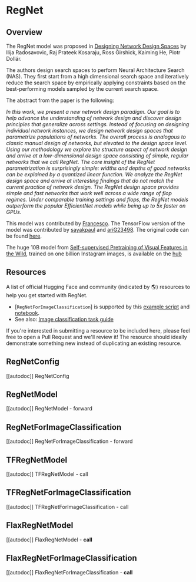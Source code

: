 <!--Copyright 2022 The HuggingFace Team. All rights reserved.

Licensed under the Apache License, Version 2.0 (the "License"); you may not use this file except in compliance with
the License. You may obtain a copy of the License at

http://www.apache.org/licenses/LICENSE-2.0

Unless required by applicable law or agreed to in writing, software distributed under the License is distributed on
an "AS IS" BASIS, WITHOUT WARRANTIES OR CONDITIONS OF ANY KIND, either express or implied. See the License for the
specific language governing permissions and limitations under the License.

⚠️ Note that this file is in Markdown but contain specific syntax for our doc-builder (similar to MDX) that may not be
rendered properly in your Markdown viewer.

-->

# RegNet

## Overview

The RegNet model was proposed in [Designing Network Design Spaces](https://arxiv.org/abs/2003.13678) by Ilija Radosavovic, Raj Prateek Kosaraju, Ross Girshick, Kaiming He, Piotr Dollár.

The authors design search spaces to perform Neural Architecture Search (NAS). They first start from a high dimensional search space and iteratively reduce the search space by empirically applying constraints based on the best-performing models sampled by the current search space.

The abstract from the paper is the following:

*In this work, we present a new network design paradigm. Our goal is to help advance the understanding of network design and discover design principles that generalize across settings. Instead of focusing on designing individual network instances, we design network design spaces that parametrize populations of networks. The overall process is analogous to classic manual design of networks, but elevated to the design space level. Using our methodology we explore the structure aspect of network design and arrive at a low-dimensional design space consisting of simple, regular networks that we call RegNet. The core insight of the RegNet parametrization is surprisingly simple: widths and depths of good networks can be explained by a quantized linear function. We analyze the RegNet design space and arrive at interesting findings that do not match the current practice of network design. The RegNet design space provides simple and fast networks that work well across a wide range of flop regimes. Under comparable training settings and flops, the RegNet models outperform the popular EfficientNet models while being up to 5x faster on GPUs.*

This model was contributed by [Francesco](https://huggingface.co/Francesco). The TensorFlow version of the model
was contributed by [sayakpaul](https://huggingface.com/sayakpaul) and [ariG23498](https://huggingface.com/ariG23498).
The original code can be found [here](https://github.com/facebookresearch/pycls).

The huge 10B model from [Self-supervised Pretraining of Visual Features in the Wild](https://arxiv.org/abs/2103.01988), 
trained on  one billion Instagram images, is available on the [hub](https://huggingface.co/facebook/regnet-y-10b-seer)

## Resources

A list of official Hugging Face and community (indicated by 🌎) resources to help you get started with RegNet.

<PipelineTag pipeline="image-classification"/>

- [`RegNetForImageClassification`] is supported by this [example script](https://github.com/huggingface/transformers/tree/main/examples/pytorch/image-classification) and [notebook](https://colab.research.google.com/github/huggingface/notebooks/blob/main/examples/image_classification.ipynb).
- See also: [Image classification task guide](../tasks/image_classification)

If you're interested in submitting a resource to be included here, please feel free to open a Pull Request and we'll review it! The resource should ideally demonstrate something new instead of duplicating an existing resource.

## RegNetConfig

[[autodoc]] RegNetConfig

<frameworkcontent>
<pt>

## RegNetModel

[[autodoc]] RegNetModel
    - forward

## RegNetForImageClassification

[[autodoc]] RegNetForImageClassification
    - forward

</pt>
<tf>

## TFRegNetModel

[[autodoc]] TFRegNetModel
    - call

## TFRegNetForImageClassification

[[autodoc]] TFRegNetForImageClassification
    - call

</tf>
<jax>

## FlaxRegNetModel

[[autodoc]] FlaxRegNetModel
    - __call__

## FlaxRegNetForImageClassification

[[autodoc]] FlaxRegNetForImageClassification
    - __call__
</jax>
</frameworkcontent>
